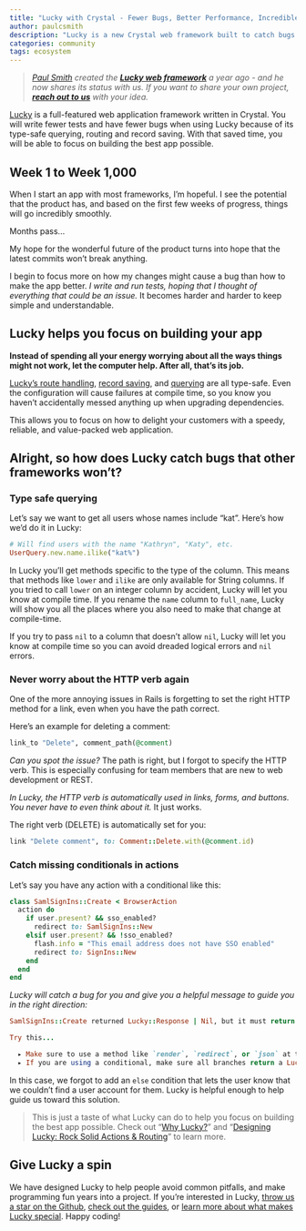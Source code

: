 ```yaml
---
title: "Lucky with Crystal - Fewer Bugs, Better Performance, Incredible Productivity"
author: paulcsmith
description: "Lucky is a new Crystal web framework built to catch bugs at compile time, return responses incredibly quickly, and help you write maintainable code."
categories: community
tags: ecosystem
---
```


> _[Paul Smith](https://github.com/paulcsmith) created the [**Lucky web framework**](https://luckyframework.org/) a year ago - and he now shares its status with us. If you want to share your own project, [**reach out to us**](http://twitter.com/intent/tweet?text=@CrystalLanguage%20I%20want%20to%20write%20about...) with your idea._

[Lucky](https://luckyframework.org) is a full-featured web application framework written in Crystal. You will write fewer tests and have fewer bugs when using Lucky because of its type-safe querying, routing and record saving. With that saved time, you will be able to focus on building the best app possible.

## Week 1 to Week 1,000

When I start an app with most frameworks, I’m hopeful. I see the potential that the product has, and based on the first few weeks of progress, things will go incredibly smoothly.

Months pass...

My hope for the wonderful future of the product turns into hope that the latest commits won’t break anything.

I begin to focus more on how my changes might cause a bug than how to make the app better. _I write and run tests, hoping that I thought of everything that could be an issue._ It  becomes harder and harder to keep simple and understandable.

## Lucky helps you focus on building your app

**Instead of spending all your energy worrying about all the ways things might not work, let the computer help. After all, that’s its job.**

[Lucky’s route handling](https://robots.thoughtbot.com/designing-lucky-actions-routing), [record saving](https://luckyframework.org/guides/saving-with-forms/), and [querying](https://luckyframework.org/guides/querying-the-database/) are all type-safe. Even the configuration will cause failures at compile time, so you know you haven’t accidentally messed anything up when upgrading dependencies.

This  allows you to focus on how to delight your customers with a speedy, reliable, and value-packed web application.

## Alright, so how does Lucky catch bugs that other frameworks won’t?

### Type safe querying

Let’s say we want to get all users whose names include “kat”. Here’s how we’d do it in Lucky:

```ruby
# Will find users with the name "Kathryn", "Katy", etc.
UserQuery.new.name.ilike("kat%")
```

In Lucky you’ll get methods specific to the type of the column. This means that methods like  `lower` and `ilike` are only available for String columns. If you tried to call `lower` on an integer column by accident, Lucky will let you know at compile time. If you rename the `name` column to `full_name`, Lucky will show you all the places where you also need to make that change at compile-time.

If you try to pass `nil` to a column that doesn’t allow `nil`, Lucky will let you know at compile time so you can avoid dreaded logical errors and `nil` errors.

### Never worry about the HTTP verb again

One of the more annoying issues in Rails is forgetting to set the right HTTP method for a link, even when you have the path correct.

Here’s an example for deleting a comment:

```ruby
link_to "Delete", comment_path(@comment)
```

_Can you spot the issue?_ The path is right, but I forgot to specify the HTTP verb. This is especially confusing for team members that are new to web development or REST.

_In Lucky, the HTTP verb is automatically used in links, forms, and buttons. You never have to even think about it._ It just works.

The right verb (DELETE) is automatically set for you:

```ruby
link "Delete comment", to: Comment::Delete.with(@comment.id)
```

### Catch missing conditionals in actions

Let’s say you have any action with a conditional like this:

```ruby
class SamlSignIns::Create < BrowserAction
  action do
    if user.present? && sso_enabled?
      redirect to: SamlSignIns::New
    elsif user.present? && !sso_enabled?
      flash.info = "This email address does not have SSO enabled"
      redirect to: SignIns::New
    end
  end
end
```

_Lucky will catch a bug for you and give you a helpful message to guide you in the right direction:_

```ruby
SamlSignIns::Create returned Lucky::Response | Nil, but it must return a Lucky::Response.

Try this...

  ▸ Make sure to use a method like `render`, `redirect`, or `json` at the end of your action.
  ▸ If you are using a conditional, make sure all branches return a Lucky::Response.
```

In this case, we forgot to add an `else` condition that lets the user know that we couldn’t find a user account for them. Lucky is helpful enough to help guide us toward this solution.

> This is just a taste of what Lucky can do to help you focus on building the best app possible. Check out “[Why Lucky?](https://luckyframework.org/why-lucky)” and “[Designing Lucky: Rock Solid Actions & Routing](https://robots.thoughtbot.com/designing-lucky-actions-routing)” to learn more.

## Give Lucky a spin

We have designed Lucky to help people avoid common pitfalls, and make programming fun years into a project. If you’re interested in Lucky, [throw us a star on the Github](https://github.com/luckyframework/lucky), [check out the guides](https://luckyframework.org/guides/), or [learn more about what makes Lucky special](https://luckyframework.org/why-lucky/). Happy coding!
